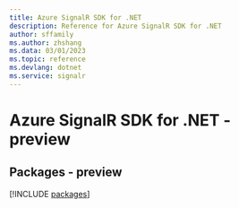 ```yaml
---
title: Azure SignalR SDK for .NET
description: Reference for Azure SignalR SDK for .NET
author: sffamily
ms.author: zhshang
ms.data: 03/01/2023
ms.topic: reference
ms.devlang: dotnet
ms.service: signalr
---
```

# Azure SignalR SDK for .NET - preview
## Packages - preview
[!INCLUDE [packages](signalr-index.md)]
